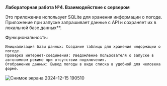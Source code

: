 **Лабораторная работа №4. Взаимодействие с сервером**

Это приложение использует SQLite для хранения информации о погоде. Приложение при запуске запрашивает данные с API и сохраняет их в локальной базе данных**.

Функциональность:

    Инициализация базы данных: Создание таблицы для хранения информации о погоде.
    Проверка интернет-соединения: Уведомление пользователя о запуске в автономном режиме при отсутствии подключения.
    Отображение данных: Вывод погоды в виде списка в удобной для человека форме.

![Снимок экрана 2024-12-15 190510](https://github.com/user-attachments/assets/d6b1be2c-12e8-4701-8ba9-ef8a32ce8afb)
